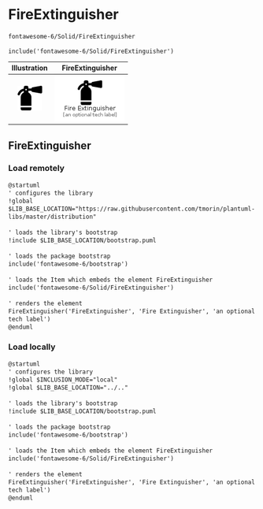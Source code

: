 # FireExtinguisher


```text
fontawesome-6/Solid/FireExtinguisher
```

```text
include('fontawesome-6/Solid/FireExtinguisher')
```



| Illustration | FireExtinguisher |
| :---: | :---: |
| ![illustration for Illustration](../../fontawesome-6/Solid/FireExtinguisher.png) | ![illustration for FireExtinguisher](../../fontawesome-6/Solid/FireExtinguisher.Local.png) |




## FireExtinguisher

### Load remotely
```plantuml
@startuml
' configures the library
!global $LIB_BASE_LOCATION="https://raw.githubusercontent.com/tmorin/plantuml-libs/master/distribution"

' loads the library's bootstrap
!include $LIB_BASE_LOCATION/bootstrap.puml

' loads the package bootstrap
include('fontawesome-6/bootstrap')

' loads the Item which embeds the element FireExtinguisher
include('fontawesome-6/Solid/FireExtinguisher')

' renders the element
FireExtinguisher('FireExtinguisher', 'Fire Extinguisher', 'an optional tech label')
@enduml
```

### Load locally
```plantuml
@startuml
' configures the library
!global $INCLUSION_MODE="local"
!global $LIB_BASE_LOCATION="../.."

' loads the library's bootstrap
!include $LIB_BASE_LOCATION/bootstrap.puml

' loads the package bootstrap
include('fontawesome-6/bootstrap')

' loads the Item which embeds the element FireExtinguisher
include('fontawesome-6/Solid/FireExtinguisher')

' renders the element
FireExtinguisher('FireExtinguisher', 'Fire Extinguisher', 'an optional tech label')
@enduml
```

